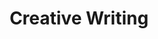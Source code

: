 ---
title: Creative Writing
layout: collection
permalink: /creative-writing/
collection: creative-writing
entries_layout: grid
classes: wide
---